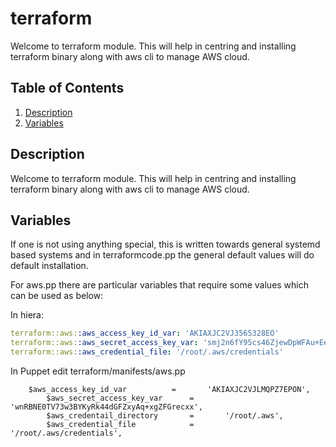# terraform

Welcome to terraform module. This will help in centring and installing terraform binary along with aws cli to manage AWS cloud.


## Table of Contents

1. [Description](#description)
2. [Variables](#variables)


## Description

Welcome to terraform module. This will help in centring and installing terraform binary along with aws cli to manage AWS cloud.

## Variables

If one is not using anything special, this is written towards general systemd based systems and in terraformcode.pp the general default values will do default installation.

For aws.pp there are particular variables that require some values which can be used as below:

In hiera:

```yaml
terraform::aws::aws_access_key_id_var: 'AKIAXJC2VJ3565328EO'
terraform::aws::aws_secret_access_key_var: 'smj2n6fY95cs46ZjewDpWFAu+EelRk'
terraform::aws::aws_credential_file: '/root/.aws/credentials'
```
In Puppet edit terraform/manifests/aws.pp

```puppet
	$aws_access_key_id_var          =       'AKIAXJC2VJLMQPZ7EPON',
        $aws_secret_access_key_var      =       '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',
        $aws_credentail_directory       =       '/root/.aws',
        $aws_credential_file            =       '/root/.aws/credentials',
```
